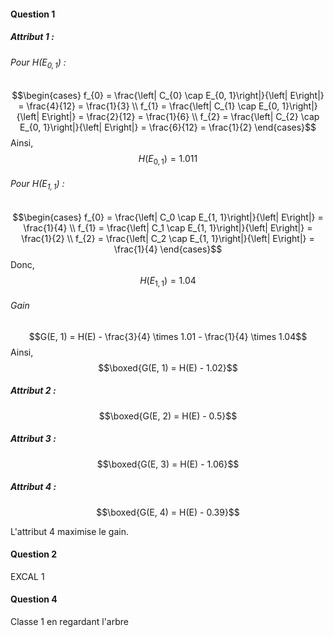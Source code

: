 #### Question 1
##### Attribut $1$ : 
###### Pour $H(E_{0, 1})$ : 
$$\begin{cases}
f_{0} = \frac{\left| C_{0} \cap E_{0, 1}\right|}{\left| E\right|} = \frac{4}{12} = \frac{1}{3} \\
f_{1} = \frac{\left| C_{1} \cap E_{0, 1}\right|}{\left| E\right|} = \frac{2}{12} = \frac{1}{6} \\
f_{2} = \frac{\left| C_{2} \cap E_{0, 1}\right|}{\left| E\right|} = \frac{6}{12} = \frac{1}{2}
\end{cases}$$
Ainsi, 
$$H(E_{0, 1}) = 1.011$$

###### Pour $H(E_{1, 1})$ : 
$$\begin{cases}
f_{0} = \frac{\left| C_0 \cap E_{1, 1}\right|}{\left| E\right|} = \frac{1}{4} \\
f_{1} = \frac{\left| C_1 \cap E_{1, 1}\right|}{\left| E\right|} = \frac{1}{2} \\
f_{2} = \frac{\left| C_2 \cap E_{1, 1}\right|}{\left| E\right|} = \frac{1}{4}
\end{cases}$$
Donc, 
$$H(E_{1, 1}) = 1.04$$
###### Gain
$$G(E, 1) = H(E) - \frac{3}{4} \times 1.01 - \frac{1}{4} \times 1.04$$
Ainsi, 
$$\boxed{G(E, 1) = H(E) - 1.02}$$

##### Attribut $2$ : 
$$\boxed{G(E, 2) = H(E) - 0.5}$$

##### Attribut $3$ : 
$$\boxed{G(E, 3) = H(E) - 1.06}$$

##### Attribut $4$ :
$$\boxed{G(E, 4) = H(E) - 0.39}$$


L'attribut $4$ maximise le gain. 

#### Question 2
EXCAL 1

#### Question 4
Classe 1 en regardant l'arbre
